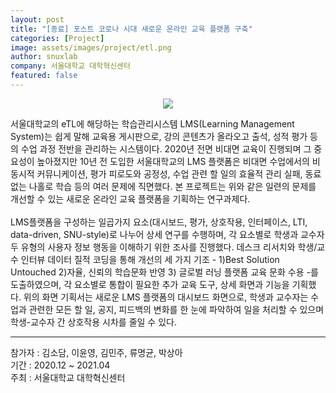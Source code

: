 ```yaml
---
layout: post
title: "[종료] 포스트 코로나 시대 새로운 온라인 교육 플랫폼 구축"
categories: [Project]
image: assets/images/project/etl.png
author: snuxlab
company: 서울대학교 대학혁신센터
featured: false
---
```


<p align="center">
<img src="{{site.baseurl}}/assets/images/project/etl.png"></p>
<p>서울대학교의 eTL에 해당하는 학습관리시스템 LMS(Learning Management System)는 쉽게 말해 교육용 게시판으로, 강의 콘텐츠가 올라오고 출석, 성적 평가 등의 수업 과정 전반을 관리하는 시스템이다. 2020년 전면 비대면 교육이 진행되며 그 중요성이 높아졌지만 10년 전 도입한 서울대학교의 LMS 플랫폼은 비대면 수업에서의 비동시적 커뮤니케이션, 평가 피로도와 공정성, 수업 관련 할 일의 효율적 관리 실패, 동료 없는 나홀로 학습 등의 여러 문제에 직면했다. 본 프로젝트는 위와 같은 일련의 문제를 개선할 수 있는 새로운 온라인 교육 플랫폼을 기획하는 연구과제다. <br>
<br>
LMS플랫폼을 구성하는 일곱가지 요소(대시보드, 평가, 상호작용, 인터페이스, LTI, data-driven, SNU-style)로 나누어 상세 연구를 수행하며, 각 요소별로 학생과 교수자 두 유형의 사용자 정보 행동을 이해하기 위한 조사를 진행했다. 데스크 리서치와 학생/교수 인터뷰 데이터 질적 코딩을 통해 개선의 세 가지 기조 - 1)Best Solution Untouched 2)자율, 신뢰의 학습문화 반영 3) 글로벌 러닝 플랫폼 교육 문화 수용 -를 도출하였으며, 각 요소별로 통합이 필요한 추가 교육 도구, 상세 화면과 기능을 기획했다. 위의 화면 기획서는 새로운 LMS 플랫폼의 대시보드 화면으로, 학생과 교수자는 수업과 관련한 모든 할 일, 공지, 피드백의 변화를 한 눈에 파악하여 일을 처리할 수 있으며 학생-교수자 간 상호작용 시차를 줄일 수 있다.</p>
<hr>
참가자 : 김소담, 이윤영, 김민주, 류명균, 박상아<br>
기간 : 2020.12 ~ 2021.04<br>
주최 : 서울대학교 대학혁신센터
<br>